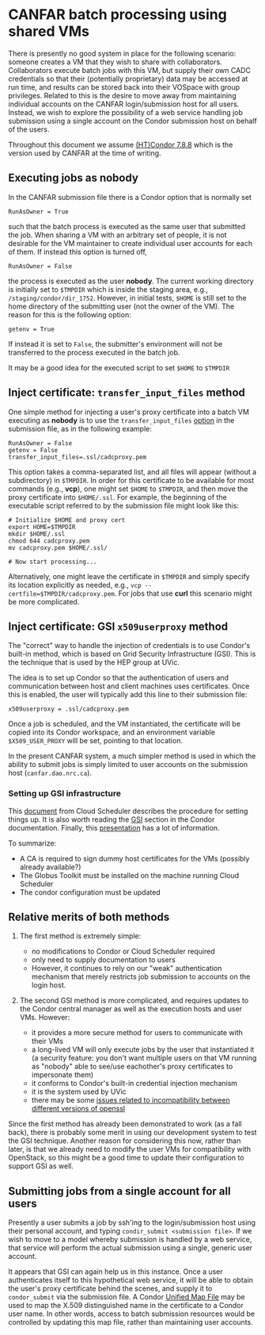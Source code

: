 # CANFAR batch processing using shared VMs

There is presently no good system in place for the following scenario: someone creates a VM that they wish to share with collaborators. Collaborators execute batch jobs with this VM, but supply their own CADC credentials so that their (potentially proprietary) data may be accessed at run time, and results can be stored back into their VOSpace with group privileges. Related to this is the desire to move away from maintaining individual accounts on the CANFAR login/submission host for all users. Instead, we wish to explore the possibility of a web service handling job submission using a single account on the Condor submission host on behalf of the users.

Throughout this document we assume [(HT)Condor 7.8.8](http://research.cs.wisc.edu/htcondor/manual/v7.8/ref.html) which is the version used by CANFAR at the time of writing.


## Executing jobs as **nobody**

In the CANFAR submission file there is a Condor option that is normally set
```
RunAsOwner = True
```
such that the batch process is executed as the same user that submitted the job. When sharing a VM with an arbitrary set of people, it is not desirable for the VM maintainer to create individual user accounts for each of them. If instead this option is turned off,
```
RunAsOwner = False
```
the process is executed as the user **nobody**. The current working directory is initially set to ```$TMPDIR``` which is inside the staging area, e.g., ```/staging/condor/dir_1752```. However, in initial tests, ```$HOME``` is still set to the home directory of the submitting user (not the owner of the VM). The reason for this is the following option:
```
getenv = True
```
If instead it is set to ```False```, the submitter's environment will not be transferred to the process executed in the batch job.

It may be a good idea for the executed script to set ```$HOME``` to ```$TMPDIR```


## Inject certificate: ```transfer_input_files``` method

One simple method for injecting a user's proxy certificate into a batch VM executing as **nobody** is to use the ```transfer_input_files``` [option](http://research.cs.wisc.edu/htcondor/manual/v7.8/2_5Submitting_Job.html#SECTION00354300000000000000) in the submission file, as in the following example:
```
RunAsOwner = False
getenv = False
transfer_input_files=.ssl/cadcproxy.pem
```
This option takes a comma-separated list, and all files will appear (without a subdirectory) in ```$TMPDIR```. In order for this certificate to be available for most commands (e.g., **vcp**), one might set ```$HOME``` to ```$TMPDIR```, and then move the proxy certificate into ```$HOME/.ssl```. For example, the beginning of the executable script referred to by the submission file might look like this:

```
# Initialize $HOME and proxy cert
export HOME=$TMPDIR
mkdir $HOME/.ssl
chmod 644 cadcproxy.pem
mv cadcproxy.pem $HOME/.ssl/

# Now start processing...
```

Alternatively, one might leave the certificate in ```$TMPDIR``` and simply specify its location explicitly as needed, e.g., ```vcp --certfile=$TMPDIR/cadcproxy.pem```. For jobs that use **curl** this scenario might be more complicated.


## Inject certificate: GSI ```x509userproxy``` method

The "correct" way to handle the injection of credentials is to use Condor's built-in method, which is based on Grid Security Infrastructure (GSI). This is the technique that is used by the HEP group at UVic.

The idea is to set up Condor so that the authentication of users and communication between host and client machines uses certificates. Once this is enabled, the user will typically add this line to their submission file:
```
x509userproxy = .ssl/cadcproxy.pem
```

Once a job is scheduled, and the VM instantiated, the certificate will be copied into its Condor workspace, and an environment variable ```$X509_USER_PROXY``` will be set, pointing to that location.

In the present CANFAR system, a much simpler method is used in which the ability to submit jobs is simply limited to user accounts on the submission host (```canfar.dao.nrc.ca```).


### Setting up GSI infrastructure

This [document](https://wiki.heprc.uvic.ca/twiki/bin/view/Main/CsGsiSupport) from Cloud Scheduler describes the procedure for setting things up. It is also worth reading the [GSI](http://research.cs.wisc.edu/htcondor/manual/v7.8/3_6Security.html#SECTION00463100000000000000) section in the Condor documentation. Finally, this [presentation](http://www.google.ca/url?sa=t&rct=j&q=&esrc=s&source=web&cd=3&ved=0CCwQFjAC&url=http%3A%2F%2Fresearch.cs.wisc.edu%2Fhtcondor%2FCondorWeek2011%2Fpresentations%2Fzmiller-ssl-tutorial.pdf&ei=5yvEU-qmLMaayAT-4IK4Dg&usg=AFQjCNHHRHtMpQJiTUYfRnMXk2sKg5FGOA&sig2=1KFnMeXXn1FWowB9-Ct2qw&bvm=bv.70810081,d.aWw&cad=rja) has a lot of information.


To summarize:

* A CA is required to sign dummy host certificates for the VMs (possibly already available?)
* The Globus Toolkit must be installed on the machine running Cloud Scheduler
* The condor configuration must be updated


## Relative merits of both methods

1. The first method is extremely simple:
   * no modifications to Condor or Cloud Scheduler required
   * only need to supply documentation to users
   * However, it continues to rely on our "weak" authentication mechanism that merely restricts job submission to accounts on the login host.

2. The second GSI method is more complicated, and requires updates to the Condor central manager as well as the execution hosts and user VMs. However:
   * it provides a more secure method for users to communicate with their VMs
   * a long-lived VM will only execute jobs by the user that instantiated it (a security feature: you don't want multiple users on that VM running as "nobody" able to see/use eachother's proxy certificates to impersonate them)
   * it conforms to Condor's built-in credential injection mechanism
   * it is the system used by UVic
   * there may be some [issues related to incompatibility between different versions of openssl](https://wiki.heprc.uvic.ca/twiki/bin/view/Main/CsGsiSupport#A_note_about_CA_root_cert_hash_v)

Since the first method has already been demonstrated to work (as a fall back), there is probably some merit in using our development system to test the GSI technique. Another reason for considering this now, rather than later, is that we already need to modify the user VMs for compatibility with OpenStack, so this might be a good time to update their configuration to support GSI as well.


## Submitting jobs from a single account for all users

Presently a user submits a job by ssh'ing to the login/submission host using their personal account, and typing ```condir_submit <submission file>```. If we wish to move to a model whereby submission is handled by a web service, that service will perform the actual submission using a single, generic user account.

It appears that GSI can again help us in this instance. Once a user authenticates itself to this hypothetical web service, it will be able to obtain the user's proxy certificate behind the scenes, and supply it to ```condor_submit``` via the submission file. A Condor [Unified Map File](http://research.cs.wisc.edu/htcondor/manual/v7.6/3_6Security.html#SECTION00464000000000000000) may be used to map the X.509 distinguished name in the certificate to a Condor user name. In other words, access to batch submission resources would be controlled by updating this map file, rather than maintaining user accounts.
